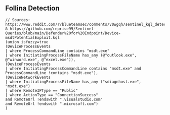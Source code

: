Follina Detection
----------
    // Sources: https://www.reddit.com/r/blueteamsec/comments/v0wgqh/sentinel_kql_detections_for_microsoft_word_zero/ & https://github.com/reprise99/Sentinel-Queries/blob/main/Defender%20for%20Endpoint/Device-msdtPotentialExploit.kql
    (union isfuzzy=true
    (DeviceProcessEvents
    | where ProcessCommandLine contains "msdt.exe"
    | where InitiatingProcessFileName has_any (@"outlook.exe", @"winword.exe", @"excel.exe")),
    (DeviceProcessEvents
    | where InitiatingProcessCommandLine contains "msdt.exe" and ProcessCommandLine !contains "msdt.exe"),
    (DeviceNetworkEvents
    | where InitiatingProcessFileName has_any ("sdiagnhost.exe", "msdt.exe")
    | where RemoteIPType == "Public"
    | where ActionType == "ConnectionSuccess"
    and RemoteUrl !endswith ".visualstudio.com"
    and RemoteUrl !endswith ".microsoft.com")
    )
